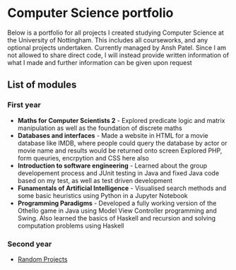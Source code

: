 # Computer Science portfolio
Below is a portfolio for all projects I created studying Computer Science at the University of Nottingham. This includes all courseworks, and any optional projects undertaken. Currently managed by Ansh Patel. Since I am not allowed to share direct code, I will instead provide written information of what I made and further information can be given upon request
## List of modules
### First year
 - **Maths for Computer Scientists 2** - Explored predicate logic and matrix manipulation as well as the foundation of discrete maths
 - **Databases and interfaces** - Made a website in HTML for a movie database like IMDB, where people could query the database by actor or movie name and results would be returned onto screen Explored PHP, form queuries, encrpytion and CSS here also
 - **Introduction to software engineering** - Learned about the group developement process and JUnit testing in Java and fixed Java code based on my test, as well as test driven development
 - **Funamentals of Artificial Intelligence** - Visualised search methods and some basic heuristics using Python in a Jupyter Notebook 
 - **Programming Paradigms** - Developed a fully working version of the Othello game in Java using Model View Controller programming and Swing. Also learned the basics of Haskell and recursion and solving computation problems using Haskell

### Second year
 - [Random Projects](Docs/randomprojects.md)

 



